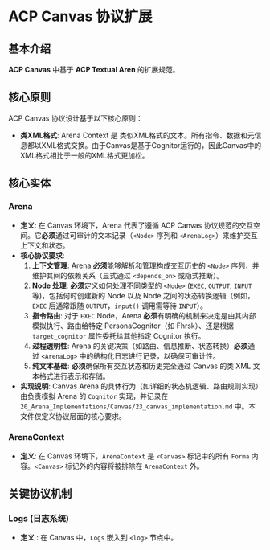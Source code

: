 #  ACP Canvas 协议扩展
## 基本介绍
**ACP Canvas** 中基于 **ACP Textual Aren** 的扩展规范。

## 核心原则
ACP Canvas 协议设计基于以下核心原则：
*   **类XML格式**:  Arena Context 是 类似XML格式的文本。所有指令、数据和元信息都以XML格式交换。由于Canvas是基于Cognitor运行的，因此Canvas中的XML格式相比于一般的XML格式更加松。

## 核心实体
### Arena
*   **定义**: 在 Canvas 环境下，Arena 代表了遵循 ACP Canvas 协议规范的交互空间。它**必须**通过可审计的文本记录（`<Node>` 序列和 `<ArenaLog>`）来维护交互上下文和状态。
*   **核心协议要求**:
    1.  **上下文管理**: Arena **必须**能够解析和管理构成交互历史的 `<Node>` 序列，并维护其间的依赖关系（显式通过 `<depends_on>` 或隐式推断）。
    2.  **Node 处理**: **必须**定义如何处理不同类型的 `<Node>` (`EXEC`, `OUTPUT`, `INPUT` 等)，包括何时创建新的 Node 以及 Node 之间的状态转换逻辑（例如，`EXEC` 后通常跟随 `OUTPUT`，`input()` 调用需等待 `INPUT`）。
    3.  **指令路由**: 对于 `EXEC` Node，Arena **必须**有明确的机制来决定是由其内部模拟执行、路由给特定 PersonaCognitor（如 Fhrsk）、还是根据 `target_cognitor` 属性委托给其他指定 Cognitor 执行。
    4.  **过程透明性**: Arena 的关键决策（如路由、信息推断、状态转换）**必须**通过 `<ArenaLog>` 中的结构化日志进行记录，以确保可审计性。
    5.  **纯文本基础**: **必须**确保所有交互状态和历史完全通过 Canvas 的类 XML 文本格式进行表示和存储。
*   **实现说明**: Canvas Arena 的具体行为（如详细的状态机逻辑、路由规则实现）由负责模拟 Arena 的 `Cognitor` 实现，并记录在 `20_Arena_Implementations/Canvas/23_canvas_implementation.md` 中。本文件仅定义协议层面的核心要求。

### ArenaContext
*   **定义**: 在 Canvas 环境下，`ArenaContext` 是 `<Canvas>` 标记中的所有 `Forma` 内容。`<Canvas>` 标记外的内容将被排除在 `ArenaContext` 外。

## 关键协议机制
### Logs (日志系统)
*   **定义** : 在 Canvas 中，`Logs` 嵌入到 `<log>` 节点中。